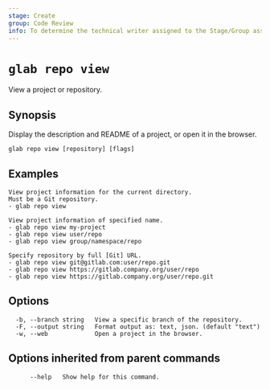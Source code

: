 ```yaml
---
stage: Create
group: Code Review
info: To determine the technical writer assigned to the Stage/Group associated with this page, see https://about.gitlab.com/handbook/product/ux/technical-writing/#assignments
---
```


<!--
This documentation is auto generated by a script.
Please do not edit this file directly. Run `make gen-docs` instead.
-->

# `glab repo view`

View a project or repository.

## Synopsis

Display the description and README of a project, or open it in the browser.

```plaintext
glab repo view [repository] [flags]
```

## Examples

```plaintext
View project information for the current directory.
Must be a Git repository.
- glab repo view

View project information of specified name.
- glab repo view my-project
- glab repo view user/repo
- glab repo view group/namespace/repo

Specify repository by full [Git] URL.
- glab repo view git@gitlab.com:user/repo.git
- glab repo view https://gitlab.company.org/user/repo
- glab repo view https://gitlab.company.org/user/repo.git

```

## Options

```plaintext
  -b, --branch string   View a specific branch of the repository.
  -F, --output string   Format output as: text, json. (default "text")
  -w, --web             Open a project in the browser.
```

## Options inherited from parent commands

```plaintext
      --help   Show help for this command.
```

